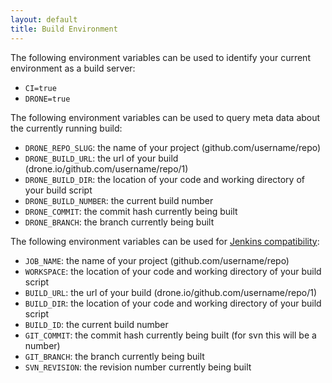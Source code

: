 ```yaml
---
layout: default
title: Build Environment
---
```

The following environment variables can be used to identify your current
environment as a build server:

* `CI=true`
* `DRONE=true`

The following environment variables can be used to query meta data about
the currently running build:

* `DRONE_REPO_SLUG`: the name of your project (github.com/username/repo)
* `DRONE_BUILD_URL`: the url of your build (drone.io/github.com/username/repo/1)
* `DRONE_BUILD_DIR`: the location of your code and working directory of your build script
* `DRONE_BUILD_NUMBER`: the current build number
* `DRONE_COMMIT`: the commit hash currently being built
* `DRONE_BRANCH`: the branch currently being built

The following environment variables can be used for
[Jenkins compatibility](https://wiki.jenkins-ci.org/display/JENKINS/Building+a+software+project):

* `JOB_NAME`: the name of your project (github.com/username/repo)
* `WORKSPACE`: the location of your code and working directory of your build script
* `BUILD_URL`: the url of your build (drone.io/github.com/username/repo/1)
* `BUILD_DIR`: the location of your code and working directory of your build script
* `BUILD_ID`: the current build number
* `GIT_COMMIT`: the commit hash currently being built (for svn this will be a number)
* `GIT_BRANCH`: the branch currently being built
* `SVN_REVISION`: the revision number currently being built

